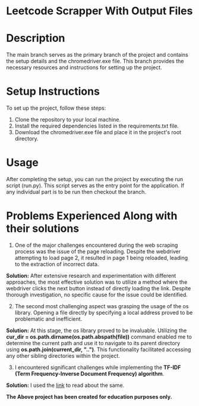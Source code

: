 # Leetcode Scrapper With Output Files

# Description
The main branch serves as the primary branch of the project and contains the setup details and the chromedriver.exe file. This branch provides the necessary resources and instructions for setting up the project.

# Setup Instructions
To set up the project, follow these steps:

1. Clone the repository to your local machine.
2. Install the required dependencies listed in the requirements.txt file.
3. Download the chromedriver.exe file and place it in the project's root directory.


# Usage
After completing the setup, you can run the project by executing the run script (run.py). This script serves as the entry point for the application.
If any individual part is to be run then checkout the branch.

# Problems Experienced Along with their solutions

1. One of the major challenges encountered during the web scraping process was the issue of the page reloading. Despite the webdriver attempting to load page 2, it resulted in page 1 being reloaded, leading to the extraction of incorrect data.

**Solution:** After extensive research and experimentation with different approaches, the most effective solution was to utilize a method where the webdriver clicks the next button instead of directly loading the link. Despite thorough investigation, no specific cause for the issue could be identified.

2. The second most challenging aspect was grasping the usage of the os library. Opening a file directly by specifying a local address proved to be problematic and inefficient.

**Solution:** At this stage, the os library proved to be invaluable. Utilizing the **cur_dir = os.path.dirname(os.path.abspath(__file__))** command enabled me to determine the current path and use it to navigate to its parent directory using **os.path.join(current_dir, "..")**. This functionality facilitated accessing any other sibling directories within the project.

3. I encountered significant challenges while implementing the **TF-IDF (Term Frequency-Inverse Document Frequency) algorithm**.

**Solution:** I used the [link](https://medium.com/nlplanet/two-minutes-nlp-learn-tf-idf-with-easy-examples-7c15957b4cb3) to read about the same.


**The Above project has been created for education purposes only.**
